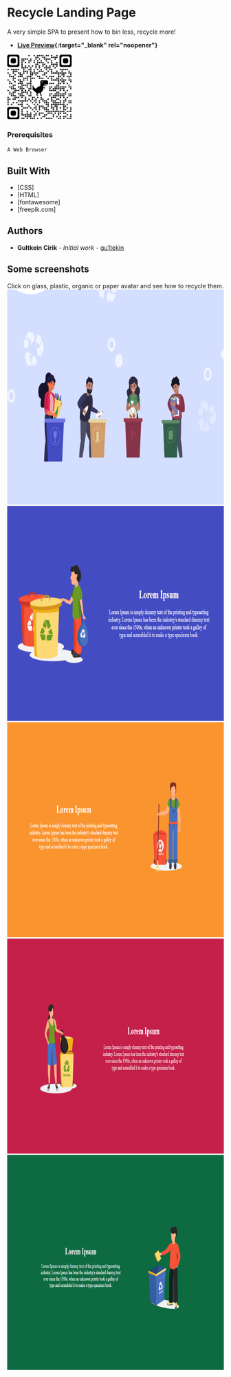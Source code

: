# Recycle Landing Page

A very simple SPA to present how to bin less, recycle more!

* **[Live Preview](https://gu1tekin.com/recyle-landing-page/){:target="_blank" rel="noopener"}**
<img src="images/qrcode_gu1tekin.com.png" width="150px" height="150px">

### Prerequisites

```
A Web Browser 
```

## Built With

* [CSS]
* [HTML]
* [fontawesome]
* [freepik.com]

## Authors

* **Gultkein Cirik** - *Initial work* - [gu1tekin](https://github.com/gu1tekin)

## Some screenshots

Click on glass, plastic, organic or paper avatar and see how to recycle them.
<img src="images/readme1.png" width="800px" height="500px">
<img src="images/readme2.png" width="800px" height="500px">
<img src="images/readme3.png" width="800px" height="500px">
<img src="images/readme4.png" width="800px" height="500px">
<img src="images/readme5.png" width="800px" height="500px">
